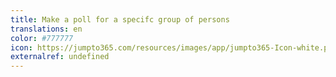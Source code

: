 ```yaml
---
title: Make a poll for a specifc group of persons
translations: en
color: #777777
icon: https://jumpto365.com/resources/images/app/jumpto365-Icon-white.png
externalref: undefined
---
```

  


